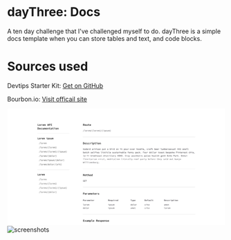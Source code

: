 # dayThree: Docs
A ten day challenge that I've challenged myself to do. dayThree is a simple docs template when you can store tables and text, and code blocks.

# Sources used
Devtips Starter Kit:
[Get on GitHub](https://github.com/DevTips/DevTips-Starter-Kit)

Bourbon.io:
[Visit officail site](http://bourbon.io/)

![screenshots](assets/img/tops.png)
![screenshots](assets/img/bottoms.png)